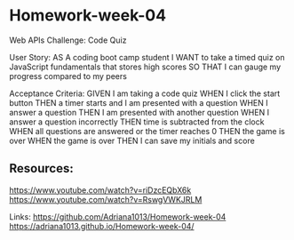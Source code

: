 # Homework-week-04
Web APIs Challenge: Code Quiz

User Story: 
AS A coding boot camp student
I WANT to take a timed quiz on JavaScript fundamentals that stores high scores
SO THAT I can gauge my progress compared to my peers

Acceptance Criteria:
GIVEN I am taking a code quiz
WHEN I click the start button
THEN a timer starts and I am presented with a question
WHEN I answer a question
THEN I am presented with another question
WHEN I answer a question incorrectly
THEN time is subtracted from the clock
WHEN all questions are answered or the timer reaches 0
THEN the game is over
WHEN the game is over
THEN I can save my initials and score

## Resources: 
https://www.youtube.com/watch?v=riDzcEQbX6k
https://www.youtube.com/watch?v=RswgVWKJRLM

Links:
https://github.com/Adriana1013/Homework-week-04
https://adriana1013.github.io/Homework-week-04/